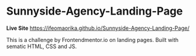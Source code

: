 # Sunnyside-Agency-Landing-Page

**Live Site**
 https://ifeomaorika.github.io/Sunnyside-Agency-Landing-Page/

This is a challenge by Frontendmentor.io on landing pages. Built with sematic HTML, CSS and JS.
